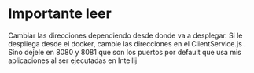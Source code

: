 # Importante leer

Cambiar las direcciones dependiendo desde donde va a desplegar. Si le despliega desde el docker, cambie las direcciones en el ClientService.js  . Sino dejele en 8080 y 8081 que son los puertos por default que usa mis aplicaciones al ser ejecutadas en Intellij

